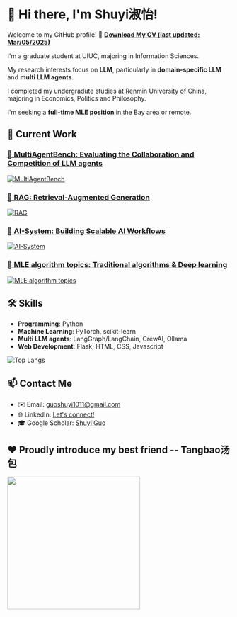 <!--
**Shuyi1011/Shuyi1011** is a ✨ _special_ ✨ repository because its `README.md` (this file) appears on your GitHub profile.

Here are some ideas to get you started:

- 🔭 I’m currently working on ...
- 🌱 I’m currently learning ...
- 👯 I’m looking to collaborate on ...
- 🤔 I’m looking for help with ...
- 💬 Ask me about ...
- 📫 How to reach me: ...
- 😄 Pronouns: ...
- ⚡ Fun fact: ...
-->


# 👋 Hi there, I'm Shuyi淑怡!
Welcome to my GitHub profile! 
📄 **[Download My CV (last updated: Mar/05/2025)](https://github.com/Shuyi1011/Shuyi1011/raw/main/Shuyi_CV.pdf)**

I'm a graduate student at UIUC, majoring in Information Sciences.

My research interests focus on **LLM**, particularly in **domain-specific LLM** and **multi LLM agents**.

I completed my undergradute studies at Renmin University of China, majoring in Economics, Politics and Philosophy.

I'm seeking a **full-time MLE position** in the Bay area or remote. 

## 🔭 Current Work
### [🔗 MultiAgentBench: Evaluating the Collaboration and Competition of LLM agents](https://www.arxiv.org/abs/2503.01935) 
[![MultiAgentBench](https://github-readme-stats.vercel.app/api/pin/?username=MultiagentBench&repo=MARBLE&theme=radical)](https://github.com/MultiagentBench/MARBLE)


### [🔗 RAG: Retrieval-Augmented Generation](https://github.com/Shuyi1011/RAG)
[![RAG](https://github-readme-stats.vercel.app/api/pin/?username=Shuyi1011&repo=RAG&theme=tokyonight)](https://github.com/Shuyi1011/RAG)


### [🔗 AI-System: Building Scalable AI Workflows](https://github.com/Shuyi1011/AI-system)
[![AI-System](https://github-readme-stats.vercel.app/api/pin/?username=Shuyi1011&repo=AI-system&theme=merko)](https://github.com/Shuyi1011/AI-system)


### [🔗 MLE algorithm topics: Traditional algorithms & Deep learning](https://github.com/Shuyi1011/ML-learning)
[![MLE algorithm topics](https://github-readme-stats.vercel.app/api/pin/?username=Shuyi1011&repo=ML-learning&theme=merko)](https://github.com/Shuyi1011/ML-learning)

## 🛠 Skills
- **Programming**: Python
- **Machine Learning**: PyTorch, scikit-learn
- **Multi LLM agents**: LangGraph/LangChain, CrewAI, Ollama
- **Web Development**: Flask, HTML, CSS, Javascript

![Top Langs](https://github-readme-stats.vercel.app/api/top-langs/?username=shuyi1011&layout=compact&theme=tokyonight)

## 📫 Contact Me
- ✉️ Email: guoshuyi1011@gmail.com
- 🌐 LinkedIn: [Let's connect!](https://www.linkedin.com/in/shuyi-guo-033035230/)
- 🎓 Google Scholar: [Shuyi Guo](https://scholar.google.com/citations?user=3xN44dcAAAAJ&hl=zh-CN)

## ❤️ Proudly introduce my best friend -- Tangbao汤包
<img src="https://github.com/user-attachments/assets/eadbc9b4-2f7e-48a6-babe-b864fa8060a3" width="300">
